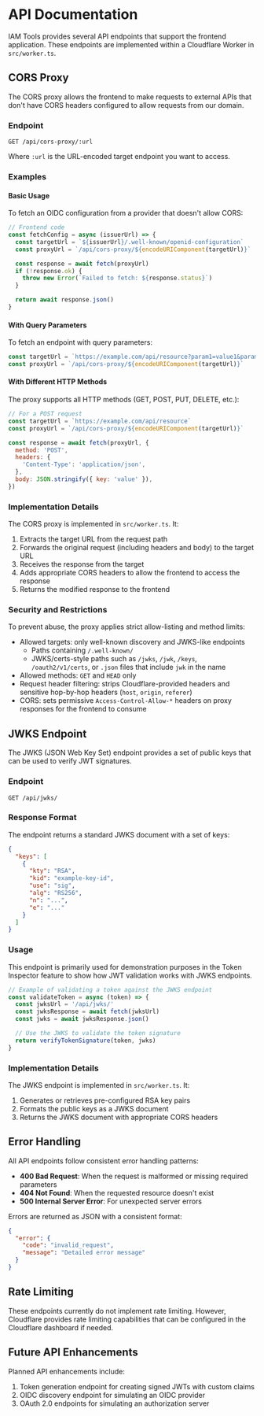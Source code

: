 # API Documentation

IAM Tools provides several API endpoints that support the frontend application. These endpoints are implemented within a Cloudflare Worker in `src/worker.ts`.

## CORS Proxy

The CORS proxy allows the frontend to make requests to external APIs that don't have CORS headers configured to allow requests from our domain.

### Endpoint

```
GET /api/cors-proxy/:url
```

Where `:url` is the URL-encoded target endpoint you want to access.

### Examples

#### Basic Usage

To fetch an OIDC configuration from a provider that doesn't allow CORS:

```javascript
// Frontend code
const fetchConfig = async (issuerUrl) => {
  const targetUrl = `${issuerUrl}/.well-known/openid-configuration`
  const proxyUrl = `/api/cors-proxy/${encodeURIComponent(targetUrl)}`

  const response = await fetch(proxyUrl)
  if (!response.ok) {
    throw new Error(`Failed to fetch: ${response.status}`)
  }

  return await response.json()
}
```

#### With Query Parameters

To fetch an endpoint with query parameters:

```javascript
const targetUrl = `https://example.com/api/resource?param1=value1&param2=value2`
const proxyUrl = `/api/cors-proxy/${encodeURIComponent(targetUrl)}`
```

#### With Different HTTP Methods

The proxy supports all HTTP methods (GET, POST, PUT, DELETE, etc.):

```javascript
// For a POST request
const targetUrl = `https://example.com/api/resource`
const proxyUrl = `/api/cors-proxy/${encodeURIComponent(targetUrl)}`

const response = await fetch(proxyUrl, {
  method: 'POST',
  headers: {
    'Content-Type': 'application/json',
  },
  body: JSON.stringify({ key: 'value' }),
})
```

### Implementation Details

The CORS proxy is implemented in `src/worker.ts`. It:

1. Extracts the target URL from the request path
2. Forwards the original request (including headers and body) to the target URL
3. Receives the response from the target
4. Adds appropriate CORS headers to allow the frontend to access the response
5. Returns the modified response to the frontend

### Security and Restrictions

To prevent abuse, the proxy applies strict allow-listing and method limits:

- Allowed targets: only well-known discovery and JWKS-like endpoints
  - Paths containing `/.well-known/`
  - JWKS/certs-style paths such as `/jwks`, `/jwk`, `/keys`, `/oauth2/v1/certs`, or `.json` files that include `jwk` in the name
- Allowed methods: `GET` and `HEAD` only
- Request header filtering: strips Cloudflare-provided headers and sensitive hop-by-hop headers (`host`, `origin`, `referer`)
- CORS: sets permissive `Access-Control-Allow-*` headers on proxy responses for the frontend to consume

## JWKS Endpoint

The JWKS (JSON Web Key Set) endpoint provides a set of public keys that can be used to verify JWT signatures.

### Endpoint

```
GET /api/jwks/
```

### Response Format

The endpoint returns a standard JWKS document with a set of keys:

```json
{
  "keys": [
    {
      "kty": "RSA",
      "kid": "example-key-id",
      "use": "sig",
      "alg": "RS256",
      "n": "...",
      "e": "..."
    }
  ]
}
```

### Usage

This endpoint is primarily used for demonstration purposes in the Token Inspector feature to show how JWT validation works with JWKS endpoints.

```javascript
// Example of validating a token against the JWKS endpoint
const validateToken = async (token) => {
  const jwksUrl = '/api/jwks/'
  const jwksResponse = await fetch(jwksUrl)
  const jwks = await jwksResponse.json()

  // Use the JWKS to validate the token signature
  return verifyTokenSignature(token, jwks)
}
```

### Implementation Details

The JWKS endpoint is implemented in `src/worker.ts`. It:

1. Generates or retrieves pre-configured RSA key pairs
2. Formats the public keys as a JWKS document
3. Returns the JWKS document with appropriate CORS headers

## Error Handling

All API endpoints follow consistent error handling patterns:

- **400 Bad Request**: When the request is malformed or missing required parameters
- **404 Not Found**: When the requested resource doesn't exist
- **500 Internal Server Error**: For unexpected server errors

Errors are returned as JSON with a consistent format:

```json
{
  "error": {
    "code": "invalid_request",
    "message": "Detailed error message"
  }
}
```

## Rate Limiting

These endpoints currently do not implement rate limiting. However, Cloudflare provides rate limiting capabilities that can be configured in the Cloudflare dashboard if needed.

## Future API Enhancements

Planned API enhancements include:

1. Token generation endpoint for creating signed JWTs with custom claims
2. OIDC discovery endpoint for simulating an OIDC provider
3. OAuth 2.0 endpoints for simulating an authorization server
